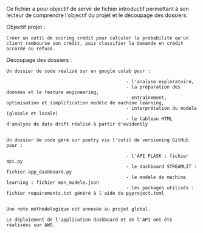 Ce fichier a pour objectif de servir de fichier introductif permettant à son lecteur de comprendre l'objectif du projet et le découpage des dossiers.

Objectif projet :

    Créer un outil de scoring crédit pour calculer la probabilité qu'un client rembourse son crédit, puis classifier la demande en crédit accordé ou refusé.


Découpage des dossiers :

    Un dossier de code réalisé sur un google colab pour :

                                                - l'analyse exploratoire,
                                                - la préparation des données et le feature engineering,
                                                - entraînement, optimisation et simplification modèle de machine learning,
                                                - interprétation du modèle (globale et locale)
                                                - le tableau HTML d'analyse de data drift réalisé à partir d'evidently
    

    Un dossier de code géré sur poetry via l'outil de versioning GitHub pour :

                                                - l'API FLASK : fichier api.py
                                                - le dashboard STREAMLIT : fichier app_dashboard.py
                                                - le modele de machine learning : fichier mon_modele.json
                                                - les packages utilisés : fichier requirements.txt généré à l'aide du pyproject.toml
    

    Une note méthodologique est annexée au projet global.

    Le déploiement de l'application dashboard et de l'API ont été réalisées sur AWS.

